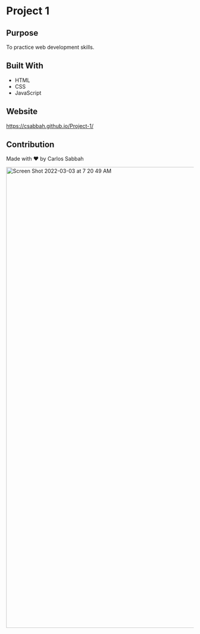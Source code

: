 # Project 1

## Purpose

To practice web development skills.

## Built With

- HTML
- CSS
- JavaScript

## Website

https://csabbah.github.io/Project-1/

## Contribution

Made with ❤️ by Carlos Sabbah

<img width="1240" alt="Screen Shot 2022-03-03 at 7 20 49 AM" src="https://user-images.githubusercontent.com/91699101/156563701-62cce37f-be95-44cc-a8af-4b363f9fa343.png">
